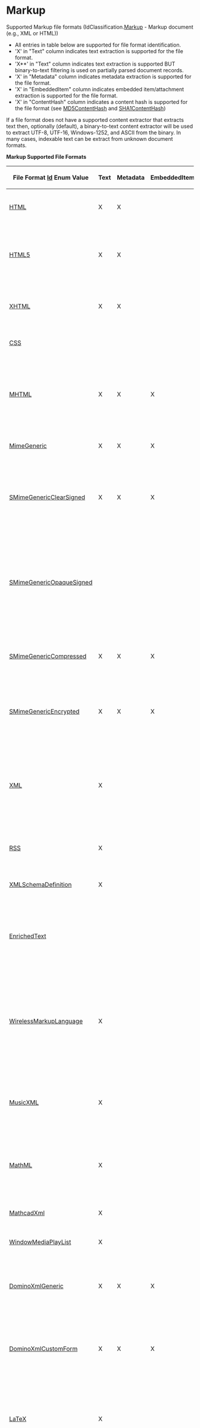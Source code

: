 # Markup

Supported Markup file formats (IdClassification.<a href="1e3a8090-926a-275b-2e9c-c0851d3c49e2">Markup</a> - Markup document (e.g., XML or HTML))
<ul><li>All entries in table below are supported for file format identification.</li><li>'X' in "Text" column indicates text extraction is supported for the file format.</li><li>'X**' in "Text" column indicates text extraction is supported BUT binary-to-text filtering is used on partially parsed document records.</li><li>'X' in "Metadata" column indicates metadata extraction is supported for the file format.</li><li>'X' in "EmbeddedItem" column indicates embedded item/attachment extraction is supported for the file format.</li><li>'X' in "ContentHash" column indicates a content hash is supported for the file format (see <a href="a852bcf7-e763-6d05-21d0-198c8c9e1fe3">MD5ContentHash</a> and <a href="66becb90-e903-e12d-cf4d-2a8aa6b65937">SHA1ContentHash</a>)</li></ul>






If a file format does not have a supported content extractor that extracts text then, optionally (default), a binary-to-text content extractor will be used to extract UTF-8, UTF-16, Windows-1252, and ASCII from the binary. In many cases, indexable text can be extract from unknown document formats.


<p><strong>Markup Supported File Formats</strong></p><table><thead><tr><th><p>

File Format <a href="6f1047fb-7367-c09c-5621-ae7632c8404b">Id</a> Enum Value</p></th>
<th><p>Text</p></th>
<th><p>Metadata</p></th>
<th><p>EmbeddedItem</p></th>
<th><p>ContentHash</p></th>
<th><p>Description</p></th>
</tr></thead><tr><td><p><a href="6f1047fb-7367-c09c-5621-ae7632c8404b">HTML</a></p></td>
<td><p>X</p></td>
<td><p>X</p></td>
<td><p /></td>
<td><p /></td>
<td><p>HyperText Markup Language (HTML) (.htm;.html).</p></td>
</tr><tr><td><p><a href="6f1047fb-7367-c09c-5621-ae7632c8404b">HTML5</a></p></td>
<td><p>X</p></td>
<td><p>X</p></td>
<td><p /></td>
<td><p /></td>
<td><p>The fifth and current version of the HyperText Markup Language (HTML) standard (.htm;.html).</p></td>
</tr><tr><td><p><a href="6f1047fb-7367-c09c-5621-ae7632c8404b">XHTML</a></p></td>
<td><p>X</p></td>
<td><p>X</p></td>
<td><p /></td>
<td><p /></td>
<td><p>Extensible Hypertext Markup Language (XHTML).</p></td>
</tr><tr><td><p><a href="6f1047fb-7367-c09c-5621-ae7632c8404b">CSS</a></p></td>
<td><p /></td>
<td><p /></td>
<td><p /></td>
<td><p /></td>
<td><p>Cascading Style Sheet (.css).</p></td>
</tr><tr><td><p><a href="6f1047fb-7367-c09c-5621-ae7632c8404b">MHTML</a></p></td>
<td><p>X</p></td>
<td><p>X</p></td>
<td><p>X</p></td>
<td><p /></td>
<td><p>Microsoft Web Archive: MHT is a web page archive file format which is an MHTML (short for MIME HTML) document type (.mht;mhtml).</p></td>
</tr><tr><td><p><a href="6f1047fb-7367-c09c-5621-ae7632c8404b">MimeGeneric</a></p></td>
<td><p>X</p></td>
<td><p>X</p></td>
<td><p>X</p></td>
<td><p /></td>
<td><p>Generic MIME (RFC 822) format.</p></td>
</tr><tr><td><p><a href="6f1047fb-7367-c09c-5621-ae7632c8404b">SMimeGenericClearSigned</a></p></td>
<td><p>X</p></td>
<td><p>X</p></td>
<td><p>X</p></td>
<td><p /></td>
<td><p>Generic (non-email) secure MIME (S/MIME) clear-signed. Clear-signed MIMEs have MIME media type "multipart/signed" (.p7s).</p></td>
</tr><tr><td><p><a href="6f1047fb-7367-c09c-5621-ae7632c8404b">SMimeGenericOpaqueSigned</a></p></td>
<td><p /></td>
<td><p /></td>
<td><p /></td>
<td><p /></td>
<td><p>Generic (non-email) secure MIME (S/MIME) opaque-signed. Opaque-signed MIMEs have exactly one MIME entity and this MIME entity usually has the media type "application/pkcs7-mime" (.p7s).</p></td>
</tr><tr><td><p><a href="6f1047fb-7367-c09c-5621-ae7632c8404b">SMimeGenericCompressed</a></p></td>
<td><p>X</p></td>
<td><p>X</p></td>
<td><p>X</p></td>
<td><p /></td>
<td><p>Generic (non-email) secure MIME (S/MIME) with compression (.p7z;.txt).</p></td>
</tr><tr><td><p><a href="6f1047fb-7367-c09c-5621-ae7632c8404b">SMimeGenericEncrypted</a></p></td>
<td><p>X</p></td>
<td><p>X</p></td>
<td><p>X</p></td>
<td><p /></td>
<td><p>Generic (non-email) secure MIME (S/MIME) with encryption (enveloped-data) (.p7m;.txt).</p></td>
</tr><tr><td><p><a href="6f1047fb-7367-c09c-5621-ae7632c8404b">XML</a></p></td>
<td><p>X</p></td>
<td><p /></td>
<td><p /></td>
<td><p /></td>
<td><p>Extensible Markup Language (XML) file of unknown format/use. Includes files with XML-like markup that do not have XML declaration at beginning of file (.xml).</p></td>
</tr><tr><td><p><a href="6f1047fb-7367-c09c-5621-ae7632c8404b">RSS</a></p></td>
<td><p>X</p></td>
<td><p /></td>
<td><p /></td>
<td><p /></td>
<td><p>RSS (Rich Site Summary) feed format (.rss).</p></td>
</tr><tr><td><p><a href="6f1047fb-7367-c09c-5621-ae7632c8404b">XMLSchemaDefinition</a></p></td>
<td><p>X</p></td>
<td><p /></td>
<td><p /></td>
<td><p /></td>
<td><p>XML Schema Definition (.xsd;.xml).</p></td>
</tr><tr><td><p><a href="6f1047fb-7367-c09c-5621-ae7632c8404b">EnrichedText</a></p></td>
<td><p /></td>
<td><p /></td>
<td><p /></td>
<td><p /></td>
<td><p>Enriched text - a simple formatted text developed for MIME (Content-Type: "text/enriched" or "text/richtext").</p></td>
</tr><tr><td><p><a href="6f1047fb-7367-c09c-5621-ae7632c8404b">WirelessMarkupLanguage</a></p></td>
<td><p>X</p></td>
<td><p /></td>
<td><p /></td>
<td><p /></td>
<td><p>Wireless Markup Language (WML), is a markup language (XML) intended for devices that implement the Wireless Application Protocol (WAP) specification, such as mobile phones (.wml).</p></td>
</tr><tr><td><p><a href="6f1047fb-7367-c09c-5621-ae7632c8404b">MusicXML</a></p></td>
<td><p>X</p></td>
<td><p /></td>
<td><p /></td>
<td><p /></td>
<td><p>MusicXML is an XML-based file format for representing Western musical notation (.mxl;.xml).</p></td>
</tr><tr><td><p><a href="6f1047fb-7367-c09c-5621-ae7632c8404b">MathML</a></p></td>
<td><p>X</p></td>
<td><p /></td>
<td><p /></td>
<td><p /></td>
<td><p>Mathematical Markup Language (MathML) XML file format (XML for describing mathematical notations) (.mml).</p></td>
</tr><tr><td><p><a href="6f1047fb-7367-c09c-5621-ae7632c8404b">MathcadXml</a></p></td>
<td><p>X</p></td>
<td><p /></td>
<td><p /></td>
<td><p /></td>
<td><p>Mathcad XML document (.xmcd).</p></td>
</tr><tr><td><p><a href="6f1047fb-7367-c09c-5621-ae7632c8404b">WindowMediaPlayList</a></p></td>
<td><p>X</p></td>
<td><p /></td>
<td><p /></td>
<td><p /></td>
<td><p>Windows Media Playlist (.wpl).</p></td>
</tr><tr><td><p><a href="6f1047fb-7367-c09c-5621-ae7632c8404b">DominoXmlGeneric</a></p></td>
<td><p>X</p></td>
<td><p>X</p></td>
<td><p>X</p></td>
<td><p>X</p></td>
<td><p>Domino XML (DXL) generic (unknown, document is missing 'form' attribute) export file format (.dxl).</p></td>
</tr><tr><td><p><a href="6f1047fb-7367-c09c-5621-ae7632c8404b">DominoXmlCustomForm</a></p></td>
<td><p>X</p></td>
<td><p>X</p></td>
<td><p>X</p></td>
<td><p>X</p></td>
<td><p>Domino XML (DXL) custom form document (unknown 'form' attribute type) export file format (.dxl).</p></td>
</tr><tr><td><p><a href="6f1047fb-7367-c09c-5621-ae7632c8404b">LaTeX</a></p></td>
<td><p>X</p></td>
<td><p /></td>
<td><p /></td>
<td><p /></td>
<td><p>LaTeX markup language widely used in academia for the communication and publication of scientific documents (.tex).</p></td>
</tr><tr><td><p><a href="6f1047fb-7367-c09c-5621-ae7632c8404b">EBML</a></p></td>
<td><p /></td>
<td><p /></td>
<td><p /></td>
<td><p /></td>
<td><p>Extensible Binary Meta Language (EBML) is a generalized file format for any kind of data, aiming to be a binary equivalent to XML (Matroska, WebM, and other formats are based on this format).</p></td>
</tr><tr><td><p><a href="6f1047fb-7367-c09c-5621-ae7632c8404b">XMP</a></p></td>
<td><p /></td>
<td><p>X</p></td>
<td><p /></td>
<td><p /></td>
<td><p>Extensible Metadata Platform Packet (XMP) metadata file format. XMP is an ISO standard, originally created by Adobe Systems Inc., for the creation, processing and interchange of standardized and custom metadata for all kinds of resources (.xmp).</p></td>
</tr></table>